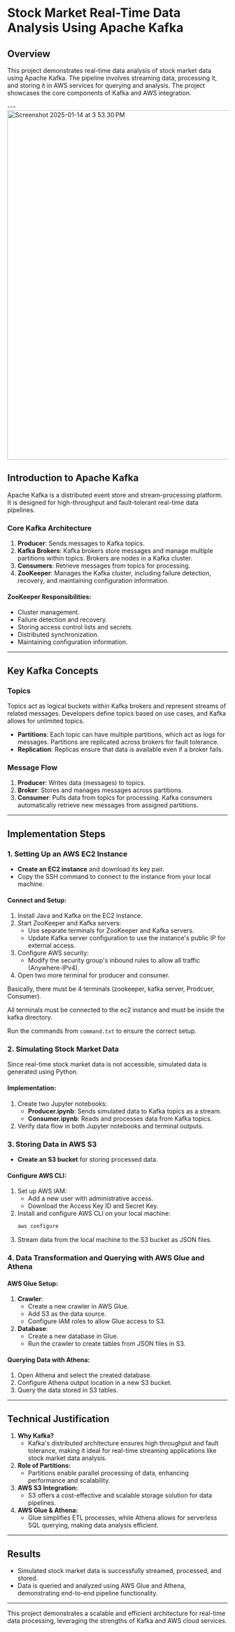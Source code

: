 # Stock Market Real-Time Data Analysis Using Apache Kafka

## Overview
This project demonstrates real-time data analysis of stock market data using Apache Kafka. The pipeline involves streaming data, processing it, and storing it in AWS services for querying and analysis. The project showcases the core components of Kafka and AWS integration.

---<img width="797" alt="Screenshot 2025-01-14 at 3 53 30 PM" src="https://github.com/user-attachments/assets/ef985384-c338-4068-a75b-90282de0a05b" />


## Introduction to Apache Kafka
Apache Kafka is a distributed event store and stream-processing platform. It is designed for high-throughput and fault-tolerant real-time data pipelines.

### Core Kafka Architecture
1. **Producer**: Sends messages to Kafka topics.
2. **Kafka Brokers**: Kafka brokers store messages and manage multiple partitions within topics. Brokers are nodes in a Kafka cluster.
3. **Consumers**: Retrieve messages from topics for processing.
4. **ZooKeeper**: Manages the Kafka cluster, including failure detection, recovery, and maintaining configuration information.

#### ZooKeeper Responsibilities:
- Cluster management.
- Failure detection and recovery.
- Storing access control lists and secrets.
- Distributed synchronization.
- Maintaining configuration information.

---

## Key Kafka Concepts
### Topics
Topics act as logical buckets within Kafka brokers and represent streams of related messages. Developers define topics based on use cases, and Kafka allows for unlimited topics.

- **Partitions**: Each topic can have multiple partitions, which act as logs for messages. Partitions are replicated across brokers for fault tolerance.
- **Replication**: Replicas ensure that data is available even if a broker fails.

### Message Flow
1. **Producer**: Writes data (messages) to topics.
2. **Broker**: Stores and manages messages across partitions.
3. **Consumer**: Pulls data from topics for processing. Kafka consumers automatically retrieve new messages from assigned partitions.

---

## Implementation Steps

### 1. Setting Up an AWS EC2 Instance
- **Create an EC2 instance** and download its key pair.
- Copy the SSH command to connect to the instance from your local machine.

#### Connect and Setup:
1. Install Java and Kafka on the EC2 instance.
2. Start ZooKeeper and Kafka servers:
    - Use separate terminals for ZooKeeper and Kafka servers.
    - Update Kafka server configuration to use the instance's public IP for external access.
3. Configure AWS security:
    - Modify the security group's inbound rules to allow all traffic (Anywhere-IPv4).
4. Open two more terminal for producer and consumer.


Basically, there must be 4 terminals (zookeeper, kafka server, Prodcuer, Consumer).

All terminals must be connected to the ec2 instance and must be inside the kafka directory.


Run the commands from `command.txt` to ensure the correct setup.

### 2. Simulating Stock Market Data
Since real-time stock market data is not accessible, simulated data is generated using Python.

#### Implementation:
1. Create two Jupyter notebooks:
    - **Producer.ipynb**: Sends simulated data to Kafka topics as a stream.
    - **Consumer.ipynb**: Reads and processes data from Kafka topics.
2. Verify data flow in both Jupyter notebooks and terminal outputs.


### 3. Storing Data in AWS S3
- **Create an S3 bucket** for storing processed data.

#### Configure AWS CLI:
1. Set up AWS IAM:
    - Add a new user with administrative access.
    - Download the Access Key ID and Secret Key.
2. Install and configure AWS CLI on your local machine:
    ```bash
    aws configure
    ```
3. Stream data from the local machine to the S3 bucket as JSON files.

### 4. Data Transformation and Querying with AWS Glue and Athena

#### AWS Glue Setup:
1. **Crawler**:
    - Create a new crawler in AWS Glue.
    - Add S3 as the data source.
    - Configure IAM roles to allow Glue access to S3.
2. **Database**:
    - Create a new database in Glue.
    - Run the crawler to create tables from JSON files in S3.

#### Querying Data with Athena:
1. Open Athena and select the created database.
2. Configure Athena output location in a new S3 bucket.
3. Query the data stored in S3 tables.

---

## Technical Justification
1. **Why Kafka?**
   - Kafka's distributed architecture ensures high throughput and fault tolerance, making it ideal for real-time streaming applications like stock market data analysis.
2. **Role of Partitions:**
   - Partitions enable parallel processing of data, enhancing performance and scalability.
3. **AWS S3 Integration:**
   - S3 offers a cost-effective and scalable storage solution for data pipelines.
4. **AWS Glue & Athena:**
   - Glue simplifies ETL processes, while Athena allows for serverless SQL querying, making data analysis efficient.

---

## Results
- Simulated stock market data is successfully streamed, processed, and stored.
- Data is queried and analyzed using AWS Glue and Athena, demonstrating end-to-end pipeline functionality.

---

This project demonstrates a scalable and efficient architecture for real-time data processing, leveraging the strengths of Kafka and AWS cloud services.
